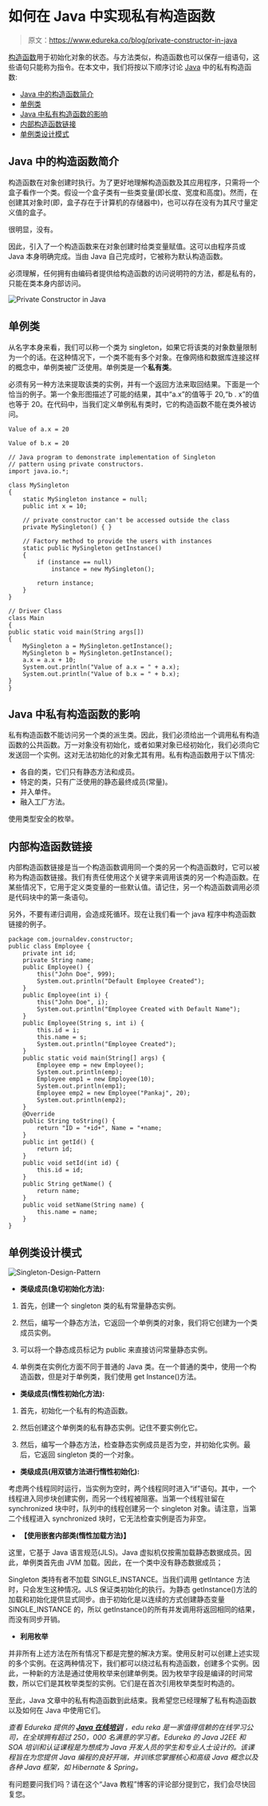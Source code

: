 # 如何在 Java 中实现私有构造函数

> 原文：<https://www.edureka.co/blog/private-constructor-in-java>

[构造函数](https://www.edureka.co/blog/constructor-overloading-in-java/)用于初始化对象的状态。与方法类似，构造函数也可以保存一组语句，这些语句只能称为指令。在本文中，我们将按以下顺序讨论 [Java](https://www.edureka.co/blog/java-tutorial/) 中的私有构造函数:

*   [Java 中的构造函数简介](#intro)
*   [单例类](#singleton)
*   [Java 中私有构造函数的影响](#impact)
*   [内部构造函数链接](#internal)
*   [单例类设计模式](#design-pattern)

## **Java 中的构造函数简介**

构造函数在对象创建时执行。为了更好地理解构造函数及其应用程序，只需将一个盒子看作一个类。假设一个盒子类有一些类变量(即长度、宽度和高度)。然而，在创建其对象时(即，盒子存在于计算机的存储器中)，也可以存在没有为其尺寸量定义值的盒子。

很明显，没有。

因此，引入了一个构造函数来在对象创建时给类变量赋值。这可以由程序员或 Java 本身明确完成。当由 Java 自己完成时，它被称为默认构造函数。

必须理解，任何拥有由编码者提供给构造函数的访问说明符的方法，都是私有的，只能在类本身内部访问。

![Private Constructor in Java](img/f310a753a911602b1f1c80acb3953b05.png)

## **单例类**

从名字本身来看，我们可以称一个类为 singleton，如果它将该类的对象数量限制为一个的话。在这种情况下，一个类不能有多个对象。在像网络和数据库连接这样的概念中，单例类被广泛使用。单例类是一个**私有类**。

必须有另一种方法来提取该类的实例，并有一个返回方法来取回结果。下面是一个恰当的例子。第一个象形图描述了可能的结果，其中“a.x”的值等于 20,“b . x”的值也等于 20。在代码中，当我们定义单例私有类时，它的构造函数不能在类外被访问。

`Value of a.x = 20`

`Value of b.x = 20`

```
// Java program to demonstrate implementation of Singleton 
// pattern using private constructors. 
import java.io.*; 

class MySingleton 
{ 
	static MySingleton instance = null; 
	public int x = 10; 

	// private constructor can't be accessed outside the class 
	private MySingleton() { } 

	// Factory method to provide the users with instances 
	static public MySingleton getInstance() 
	{ 
		if (instance == null)		 
			instance = new MySingleton(); 

		return instance; 
	} 
} 

// Driver Class 
class Main 
{ 
public static void main(String args[])	 
{ 
	MySingleton a = MySingleton.getInstance(); 
	MySingleton b = MySingleton.getInstance(); 
	a.x = a.x + 10; 
	System.out.println("Value of a.x = " + a.x); 
	System.out.println("Value of b.x = " + b.x); 
}	 
}
```

## **Java 中私有构造函数的影响**

私有构造函数不能访问另一个类的派生类。因此，我们必须给出一个调用私有构造函数的公共函数。万一对象没有初始化，或者如果对象已经初始化，我们必须向它发送回一个实例。这对无法初始化的对象尤其有用。私有构造函数用于以下情况:

*   各自的类，它们只有静态方法和成员。
*   特定的类，只有广泛使用的静态最终成员(常量)。
*   并入单件。
*   融入工厂方法。

使用类型安全的枚举。

## **内部构造函数链接**

内部构造函数链接是当一个构造函数调用同一个类的另一个构造函数时，它可以被称为构造函数链接。我们有责任使用这个关键字来调用该类的另一个构造函数。在某些情况下，它用于定义类变量的一些默认值。请记住，另一个构造函数调用必须是代码块中的第一条语句。

另外，不要有递归调用，会造成死循环。现在让我们看一个 java 程序中构造函数链接的例子。

```
package com.journaldev.constructor;
public class Employee {
	private int id;
	private String name;
	public Employee() {
		this("John Doe", 999);
		System.out.println("Default Employee Created");
	}
	public Employee(int i) {
		this("John Doe", i);
		System.out.println("Employee Created with Default Name");
	}
	public Employee(String s, int i) {
		this.id = i;
		this.name = s;
		System.out.println("Employee Created");
	}
	public static void main(String[] args) {
		Employee emp = new Employee();
		System.out.println(emp);
		Employee emp1 = new Employee(10);
		System.out.println(emp1);
		Employee emp2 = new Employee("Pankaj", 20);
		System.out.println(emp2);
	}
	@Override
	public String toString() {
		return "ID = "+id+", Name = "+name;
	}
	public int getId() {
		return id;
	}
	public void setId(int id) {
		this.id = id;
	}
	public String getName() {
		return name;
	}
	public void setName(String name) {
		this.name = name;
	}
}
```

## **单例类设计模式**

![Singleton-Design-Pattern](img/1e8fb29139cdf45f106833071e5e0ad1.png)

*   **类级成员(急切初始化方法):**

1.  首先，创建一个 singleton 类的私有常量静态实例。

2.  然后，编写一个静态方法，它返回一个单例类的对象，我们将它创建为一个类成员实例。

3.  可以将一个静态成员标记为 public 来直接访问常量静态实例。

4.  单例类在实例化方面不同于普通的 Java 类。在一个普通的类中，使用一个构造函数，但是对于单例类，我们使用 get Instance()方法。

*   **类级成员(惰性初始化方法):**

1.  首先，初始化一个私有的构造函数。

2.  然后创建这个单例类的私有静态实例。记住不要实例化它。

3.  然后，编写一个静态方法，检查静态实例成员是否为空，并初始化实例。最后，它返回 singleton 类的一个对象。

*   **类级成员(用双锁方法进行惰性初始化):**

考虑两个线程同时运行，当实例为空时，两个线程同时进入“if”语句。其中，一个线程进入同步块创建实例，而另一个线程被阻塞。当第一个线程驻留在 synchronized 块中时，队列中的线程创建另一个 singleton 对象。请注意，当第二个线程进入 synchronized 块时，它无法检查实例是否为非空。

*   **【使用嵌套内部类(惰性加载方法)】**

这里，它基于 Java 语言规范(JLS)。Java 虚拟机仅按需加载静态数据成员。因此，单例类首先由 JVM 加载。因此，在一个类中没有静态数据成员；

Singleton 类持有者不加载 SINGLE_INSTANCE。当我们调用 getIntance 方法时，只会发生这种情况。JLS 保证类初始化的执行。为静态 getInstance()方法的加载和初始化提供显式同步。由于初始化是以连续的方式创建静态变量 SINGLE_INSTANCE 的，所以 getInstance()的所有并发调用将返回相同的结果，而没有同步开销。

*   **利用枚举**

并非所有上述方法在所有情况下都是完整的解决方案。使用反射可以创建上述实现的多个实例。在这两种情况下，我们都可以绕过私有构造函数，创建多个实例。因此，一种新的方法是通过使用枚举来创建单例类。因为枚举字段是编译的时间常数，所以它们是其枚举类型的实例。它们是在首次引用枚举类型时构造的。

至此，Java 文章中的私有构造函数到此结束。我希望您已经理解了私有构造函数以及如何在 Java 中使用它们。

*查看 Edureka 提供的  [**Java 在线培训**](https://www.edureka.co/java-j2ee-training-course)* *，edu reka 是一家值得信赖的在线学习公司，在全球拥有超过 250，000 名满意的学习者。Edureka 的 Java J2EE 和 SOA 培训和认证课程是为想成为 Java 开发人员的学生和专业人士设计的。该课程旨在为您提供 Java 编程的良好开端，并训练您掌握核心和高级 Java 概念以及各种 Java 框架，如 Hibernate & Spring。*

有问题要问我们吗？请在这个“Java 教程”博客的评论部分提到它，我们会尽快回复您。